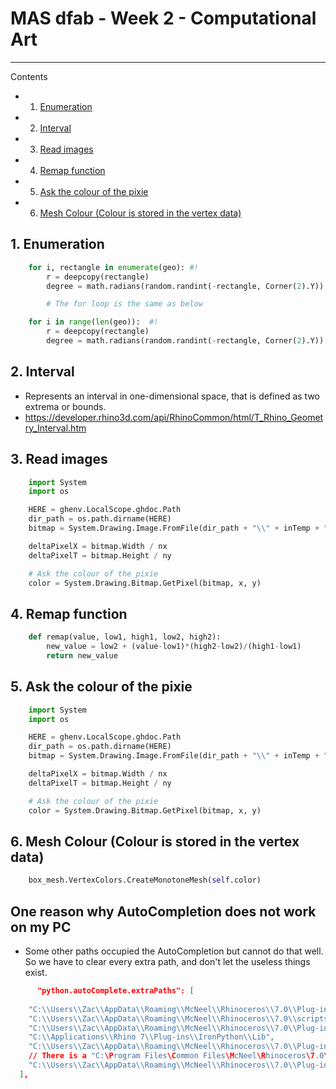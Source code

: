 # MAS dfab - Week 2 - Computational Art

---

Contents
<!-- vscode-markdown-toc -->
* 1. [Enumeration](#Enumeration)
* 2. [Interval](#Interval)
* 3. [Read images](#Readimages)
* 4. [Remap function](#Remapfunction)
* 5. [Ask the colour of the pixie](#Askthecolourofthepixie)
* 6. [Mesh Colour (Colour is stored in the vertex data)](#MeshColourColourisstoredinthevertexdata)

<!-- vscode-markdown-toc-config
	numbering=false
	autoSave=true
	/vscode-markdown-toc-config -->
<!-- /vscode-markdown-toc -->

##  1. <a name='Enumeration'></a>Enumeration

```Python
    for i, rectangle in enumerate(geo): #!
        r = deepcopy(rectangle)
        degree = math.radians(random.randint(-rectangle, Corner(2).Y))

        # The for loop is the same as below

    for i in range(len(geo)):  #!
        r = deepcopy(rectangle)
        degree = math.radians(random.randint(-rectangle, Corner(2).Y))
```

##  2. <a name='Interval'></a>Interval

- Represents an interval in one-dimensional space, that is defined as two extrema or bounds.
- https://developer.rhino3d.com/api/RhinoCommon/html/T_Rhino_Geometry_Interval.htm

##  3. <a name='Readimages'></a>Read images

```Python
    import System
    import os

    HERE = ghenv.LocalScope.ghdoc.Path
    dir_path = os.path.dirname(HERE)
    bitmap = System.Drawing.Image.FromFile(dir_path + "\\" + inTemp + ".png")

    deltaPixelX = bitmap.Width / nx
    deltaPixelT = bitmap.Height / ny

    # Ask the colour of the pixie
    color = System.Drawing.Bitmap.GetPixel(bitmap, x, y)
```

##  4. <a name='Remapfunction'></a>Remap function

```Python
    def remap(value, low1, high1, low2, high2):
        new_value = low2 + (value-low1)*(high2-low2)/(high1-low1)
        return new_value
```

##  5. <a name='Askthecolourofthepixie'></a>Ask the colour of the pixie

```Python
    import System
    import os

    HERE = ghenv.LocalScope.ghdoc.Path
    dir_path = os.path.dirname(HERE)
    bitmap = System.Drawing.Image.FromFile(dir_path + "\\" + inTemp + ".png")

    deltaPixelX = bitmap.Width / nx
    deltaPixelT = bitmap.Height / ny

    # Ask the colour of the pixie
    color = System.Drawing.Bitmap.GetPixel(bitmap, x, y)
```

##  6. <a name='MeshColourColourisstoredinthevertexdata'></a>Mesh Colour (Colour is stored in the vertex data)

```Python
    box_mesh.VertexColors.CreateMonotoneMesh(self.color)
```

## One reason why AutoCompletion does not work on my PC

* Some other paths occupied the AutoCompletion but cannot do that well. So we have to clear every extra path, and don't let the useless things exist.

```Json
      "python.autoComplete.extraPaths": [
  
    "C:\\Users\\Zac\\AppData\\Roaming\\McNeel\\Rhinoceros\\7.0\\Plug-ins\\IronPython (814d908a-e25c-493d-97e9-ee3861957f49)\\settings\\lib",
    "C:\\Users\\Zac\\AppData\\Roaming\\McNeel\\Rhinoceros\\7.0\\scripts",
    "C:\\Users\\Zac\\AppData\\Roaming\\McNeel\\Rhinoceros\\7.0\\Plug-ins\\IronPython (814d908a-e25c-493d-97e9-ee3861957f49)\\settings\\lib",
    "C:\\Applications\\Rhino 7\\Plug-ins\\IronPython\\Lib",
    "C:\\Users\\Zac\\AppData\\Roaming\\McNeel\\Rhinoceros\\7.0\\Plug-ins\\IronPython (814d908a-e25c-493d-97e9-ee3861957f49)\\settings\\lib",
    // There is a "C:\Program Files\Common Files\McNeel\Rhinoceros\7.0\Plug-ins\CodeListener" very annoying and occupied the autoCompletion when scripting GHPython. Delete this one then autoCompletion is fine.
    "C:\\Users\\Zac\\AppData\\Roaming\\McNeel\\Rhinoceros\\7.0\\Plug-ins\\IronPython (814d908a-e25c-493d-97e9-ee3861957f49)\\settings\\lib\\ghpythonlib"
  ],
```